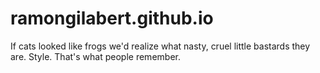 # ramongilabert.github.io
If cats looked like frogs we'd realize what nasty, cruel little bastards they are. Style. That's what people remember.
